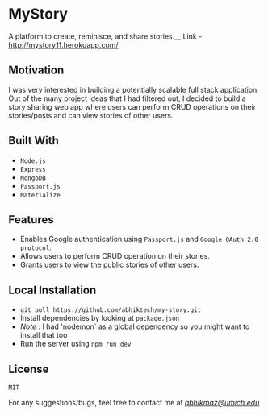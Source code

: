 # MyStory
A platform to create, reminisce, and share stories.__ 
Link - http://mystory11.herokuapp.com/

## Motivation
I was very interested in building a potentially scalable full stack application. Out of the many project ideas that I had filtered out, I decided to build a story sharing web app where users can perform CRUD operations on their stories/posts and can view stories of other users.

## Built With
- `Node.js`
- `Express`
- `MongoDB`
- `Passport.js`
- `Materialize`

## Features
- Enables Google authentication using `Passport.js` and `Google OAuth 2.0 protocol`.
- Allows users to perform CRUD operation on their stories.
- Grants users to view the public stories of other users.

## Local Installation
- `git pull https://github.com/abhiktech/my-story.git`
- Install dependencies by looking at `package.json` 
- *Note* : I had 'nodemon` as a global dependency so you might want to install that too
- Run the server using `npm run dev`

## License
`MIT`

For any suggestions/bugs, feel free to contact me at *abhikmaz@umich.edu*



